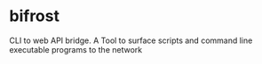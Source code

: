 # bifrost
CLI to web API bridge. A Tool to surface scripts and command line executable programs to the network
